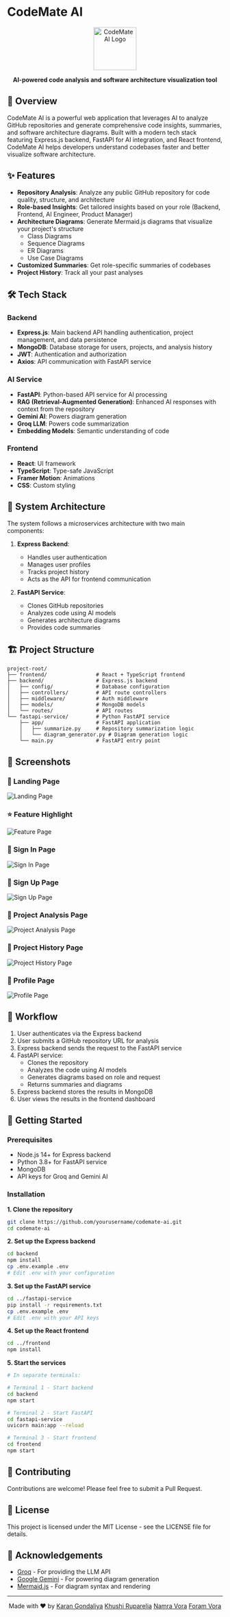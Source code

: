 # CodeMate AI

<p align="center">
  <img src="ScreenShot/CodeMate_logo.jpeg" alt="CodeMate AI Logo"/ width=100px height=100px>
</p>

<p align="center">
  <b>AI-powered code analysis and software architecture visualization tool</b>
</p>

## 🚀 Overview

CodeMate AI is a powerful web application that leverages AI to analyze GitHub repositories and generate comprehensive code insights, summaries, and software architecture diagrams. Built with a modern tech stack featuring Express.js backend, FastAPI for AI integration, and React frontend, CodeMate AI helps developers understand codebases faster and better visualize software architecture.

## ✨ Features

- **Repository Analysis**: Analyze any public GitHub repository for code quality, structure, and architecture
- **Role-based Insights**: Get tailored insights based on your role (Backend, Frontend, AI Engineer, Product Manager)
- **Architecture Diagrams**: Generate Mermaid.js diagrams that visualize your project's structure
  - Class Diagrams
  - Sequence Diagrams
  - ER Diagrams
  - Use Case Diagrams
- **Customized Summaries**: Get role-specific summaries of codebases
- **Project History**: Track all your past analyses

## 🛠️ Tech Stack

### Backend
- **Express.js**: Main backend API handling authentication, project management, and data persistence
- **MongoDB**: Database storage for users, projects, and analysis history
- **JWT**: Authentication and authorization
- **Axios**: API communication with FastAPI service

### AI Service
- **FastAPI**: Python-based API service for AI processing
- **RAG (Retrieval-Augmented Generation)**: Enhanced AI responses with context from the repository
- **Gemini AI**: Powers diagram generation 
- **Groq LLM**: Powers code summarization
- **Embedding Models**: Semantic understanding of code

### Frontend
- **React**: UI framework
- **TypeScript**: Type-safe JavaScript
- **Framer Motion**: Animations
- **CSS**: Custom styling

## 🔧 System Architecture

The system follows a microservices architecture with two main components:

1. **Express Backend**:
   - Handles user authentication
   - Manages user profiles
   - Tracks project history
   - Acts as the API for frontend communication

2. **FastAPI Service**:
   - Clones GitHub repositories
   - Analyzes code using AI models
   - Generates architecture diagrams
   - Provides code summaries

## 🏗️ Project Structure

```
project-root/
├── frontend/                # React + TypeScript frontend
├── backend/                 # Express.js backend
│   ├── config/              # Database configuration
│   ├── controllers/         # API route controllers
│   ├── middleware/          # Auth middleware
│   ├── models/              # MongoDB models
│   └── routes/              # API routes
└── fastapi-service/         # Python FastAPI service
    ├── app/                 # FastAPI application
    │   ├── summarize.py     # Repository summarization logic
    │   └── diagram_generator.py # Diagram generation logic
    └── main.py              # FastAPI entry point
```

## 📸 Screenshots

### 🚀 Landing Page
![Landing Page](ScreenShot/LandingPage.jpeg)

### ⭐ Feature Highlight
![Feature Page](ScreenShot/FeaturePage.jpeg)

### 🔐 Sign In Page
![Sign In Page](ScreenShot/SignInPage.jpeg)

### 📝 Sign Up Page
![Sign Up Page](ScreenShot/SignUpPage.jpeg)

### 🧠 Project Analysis Page
![Project Analysis Page](ScreenShot/ProjectAnalysisPage.jpeg)

### 📂 Project History Page
![Project History Page](ScreenShot/ProjectHistoryPage.jpeg)

### 👤 Profile Page
![Profile Page](ScreenShot/ProfilePage.jpeg)



## 🔄 Workflow

1. User authenticates via the Express backend
2. User submits a GitHub repository URL for analysis
3. Express backend sends the request to the FastAPI service
4. FastAPI service:
   - Clones the repository
   - Analyzes the code using AI models
   - Generates diagrams based on role and request
   - Returns summaries and diagrams
5. Express backend stores the results in MongoDB
6. User views the results in the frontend dashboard

## 🚀 Getting Started

### Prerequisites
- Node.js 14+ for Express backend
- Python 3.8+ for FastAPI service
- MongoDB
- API keys for Groq and Gemini AI

### Installation

**1. Clone the repository**
```bash
git clone https://github.com/yourusername/codemate-ai.git
cd codemate-ai
```

**2. Set up the Express backend**
```bash
cd backend
npm install
cp .env.example .env
# Edit .env with your configuration
```

**3. Set up the FastAPI service**
```bash
cd ../fastapi-service
pip install -r requirements.txt
cp .env.example .env
# Edit .env with your API keys
```

**4. Set up the React frontend**
```bash
cd ../frontend
npm install
```

**5. Start the services**
```bash
# In separate terminals:

# Terminal 1 - Start backend
cd backend
npm start

# Terminal 2 - Start FastAPI
cd fastapi-service
uvicorn main:app --reload

# Terminal 3 - Start frontend
cd frontend
npm start
```

## 🤝 Contributing

Contributions are welcome! Please feel free to submit a Pull Request.

## 📄 License

This project is licensed under the MIT License - see the LICENSE file for details.

## 🙏 Acknowledgements

- [Groq](https://groq.com/) - For providing the LLM API
- [Google Gemini](https://deepmind.google/technologies/gemini/) - For powering diagram generation
- [Mermaid.js](https://mermaid-js.github.io/) - For diagram syntax and rendering

---

<p align="center">
  Made with ❤️ by <a href="https://github.com/karangondaliya">Karan Gondaliya</a> <a href="https://github.com/kar1005">Khushi Ruparelia</a> <a href="https://github.com/Vora-Namra">Namra Vora</a> <a href="https://github.com/foramvora20">Foram Vora</a>
</p>

